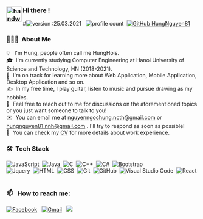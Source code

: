 
### <img alt="handwavegif" src="https://user-images.githubusercontent.com/39513876/112366216-8cfe7400-8cfe-11eb-8116-7d3dbae20e97.gif" width='40' align="left"/> Hi there !
#![version :25.03.2021](https://img.shields.io/badge/version-25.03.2021-informational) &nbsp;
![profile count](https://komarev.com/ghpvc/?username=HungNguyen81&color=red)&nbsp;
[![GitHub HungNguyen81](https://img.shields.io/github/followers/HungNguyen81?label=follow&style=social)](https://github.com/HungNguyen81)&nbsp;
<!-- ![build: passing](https://img.shields.io/badge/build-passing-success) -->
### 👨🏻‍💻 &nbsp;About Me

💡 &nbsp; I'm Hung, people often call me HungHois.\
🎓 &nbsp;I'm currently studying Computer Engineering at Hanoi University of Science and Technology, HN (2018-2021).\
🌱 &nbsp;I'm on track for learning more about Web Application, Mobile Application, Desktop Application and so on.\
✍️ &nbsp;In my free time, I play guitar, listen to music and pursue drawing as my hobbies.\
💬 &nbsp;Feel free to reach out to me for discussions on the aforementioned topics or you just want someone to talk to you!\
✉️ &nbsp;You can email me at nguyenngochung.ncth@gmail.com or hungnguyen81.nnh@gmail.com . I'll try to respond as soon as possible!\
📄 &nbsp;You can check my [CV](https://drive.google.com/file/d/1Ogj5femm52EmP0TfGC-E2ybZRF3DDITT/view?usp=sharing) for more details about work experience.


### 🛠 &nbsp;Tech Stack
<!--
![Python](https://img.shields.io/badge/-Python-05122A?style=flat&logo=python)&nbsp;-->
![JavaScript](https://img.shields.io/badge/-JavaScript-05122A?style=flat&logo=javascript)&nbsp;
![Java](https://img.shields.io/badge/-Java-05122A?style=flat&logo=Java&logoColor=FFA518)&nbsp;
![C](https://img.shields.io/badge/-C-05122A?style=flat&logo=C&logoColor=A8B9CC)&nbsp;
![C++](https://img.shields.io/badge/-C++-05122A?style=flat&logo=C%2B%2B&logoColor=00599C)&nbsp;
![C#](https://img.shields.io/badge/c%23-%2305122A.svg?&logo=c-sharp&logoColor=white)&nbsp;
![Bootstrap](https://img.shields.io/badge/-Bootstrap-05122A?style=flat&logo=bootstrap&logoColor=563D7C)\
![Jquery](https://img.shields.io/badge/jquery-%2305122A.svg?&logo=jquery&logoColor=white)&nbsp;
![HTML](https://img.shields.io/badge/-HTML-05122A?style=flat&logo=HTML5)&nbsp;
![CSS](https://img.shields.io/badge/-CSS-05122A?style=flat&logo=CSS3&logoColor=1572B6)&nbsp;
![Git](https://img.shields.io/badge/-Git-05122A?style=flat&logo=git)&nbsp;
![GitHub](https://img.shields.io/badge/-GitHub-05122A?style=flat&logo=github)&nbsp;
![Visual Studio Code](https://img.shields.io/badge/-Visual%20Studio%20Code-05122A?style=flat&logo=visual-studio-code&logoColor=007ACC)&nbsp;
![React](https://img.shields.io/badge/react-%2305122A.svg?&logo=react&logoColor=%2361DAFB)&nbsp;


### 📫 &nbsp; How to reach me:


<a href="https://www.facebook.com/hungnguyen.ncth/"><img alt="Facebook" src="https://img.shields.io/badge/Facebook-%231877F2.svg?&style=flat&logo=Facebook&logoColor=white"/></a> &nbsp;
<a href="mailto:nguyenngochung.ncth@gmail.com"><img alt="Gmail" src="https://img.shields.io/badge/Gmail-D14836?style=flat&logo=gmail&logoColor=white" /></a> &nbsp;
<a href="https://instagram.com/nguyen.hung81"><img src="https://img.shields.io/badge/-@nguyen.hung81-E4405F?style=flat&logo=Instagram&logoColor=white"/></a> &nbsp;
<!--
<div align="center">
    <img src="https://github-readme-stats.vercel.app/api?username=HungNguyen81&show_icons=true&theme=vue-dark"/>
</div>
<!--
**HungNguyen81/HungNguyen81** is a ✨ _special_ ✨ repository because its `README.md` (this file) appears on your GitHub profile.
     <img src="https://github-readme-stats.vercel.app/api/top-langs/?username=HungNguyen81&layout=compact&theme=vue-dark&langs_count=10"/> 
Here are some ideas to get you started:

- 🔭 I’m currently working on ...
- 🌱 I’m currently learning ...
- 👯 I’m looking to collaborate on ...
- 🤔 I’m looking for help with ...
- 💬 Ask me about ...
- 📫 How to reach me: ...
- 😄 Pronouns: ...
- ⚡ Fun fact: ...
-->
